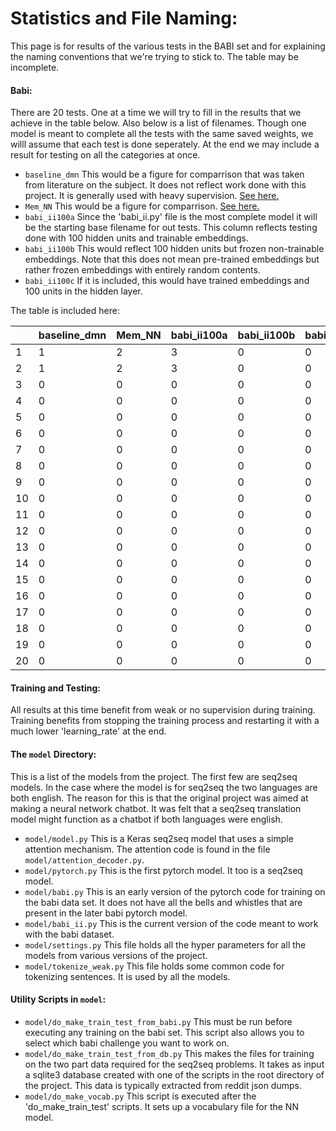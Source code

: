 # Statistics and File Naming:

This page is for results of the various tests in the BABI set and for explaining the naming conventions that we're trying to stick to. The  table may be incomplete.

#### Babi:
There are 20 tests. One at a time we will try to fill in the results that we achieve in the table below. Also below is a list of filenames. Though one model is meant to complete all the tests with the same saved weights, we willl assume that each test is done seperately. At the end we may include a result for testing on all the categories at once.

* `baseline_dmn` This would be a figure for comparrison that was taken from literature on the subject. It does not reflect work done with this project. It is generally used with heavy supervision. [See here.](https://arxiv.org/pdf/1506.07285.pdf)
* `Mem_NN` This would be a figure for comparrison. [See here.](https://yerevann.github.io/2016/02/05/implementing-dynamic-memory-networks/)
* `babi_ii100a` Since the 'babi_ii.py' file is the most complete model it will be the starting base filename for out tests. This column reflects testing done with 100 hidden units and trainable embeddings. 
* `babi_ii100b` This would reflect 100 hidden units but frozen non-trainable embeddings. Note that this does not mean pre-trained embeddings but rather frozen embeddings with entirely random contents.
* `babi_ii100c` If it is included, this would have trained embeddings and 100 units in the hidden layer.

The table is included here:

 |   | baseline_dmn | Mem_NN | babi_ii100a | babi_ii100b | babi_ii100c | 
|-|-|-|-|-|-|
 | 1 | 1 | 2 | 3 | 0 | 0 |
 | 2 | 1 | 2 | 3 | 0 | 0 |
 | 3 | 0 | 0 | 0 | 0 | 0 |
 | 4 | 0 | 0 | 0 | 0 | 0 |
 | 5 | 0 | 0 | 0 | 0 | 0 |
 | 6 | 0 | 0 | 0 | 0 | 0 |
 | 7 | 0 | 0 | 0 | 0 | 0 |
 | 8 | 0 | 0 | 0 | 0 | 0 |
 | 9 | 0 | 0 | 0 | 0 | 0 |
 | 10 | 0 | 0 | 0 | 0 | 0 |
 | 11 | 0 | 0 | 0 | 0 | 0 |
 | 12 | 0 | 0 | 0 | 0 | 0 |
 | 13 | 0 | 0 | 0 | 0 | 0 |
 | 14 | 0 | 0 | 0 | 0 | 0 |
 | 15 | 0 | 0 | 0 | 0 | 0 |
 | 16 | 0 | 0 | 0 | 0 | 0 |
 | 17 | 0 | 0 | 0 | 0 | 0 |
 | 18 | 0 | 0 | 0 | 0 | 0 |
 | 19 | 0 | 0 | 0 | 0 | 0 |
 | 20 | 0 | 0 | 0 | 0 | 0 |

#### Training and Testing:
All results at this time benefit from weak or no supervision during training.
Training benefits from stopping the training process and restarting it with a much lower 'learning_rate' at the end.

#### The `model` Directory:

This is a list of the models from the project. The first few are seq2seq models. In the case where the model is for seq2seq the two languages are both english. The reason for this is that the original project was aimed at making a neural network chatbot.
It was felt that a seq2seq translation model might function as a chatbot if both languages were english.
* `model/model.py` This is a Keras seq2seq model that uses a simple attention mechanism. The attention code is found in the file `model/attention_decoder.py`.
* `model/pytorch.py` This is the first pytorch model. It too is a seq2seq model. 
* `model/babi.py` This is an early version of the pytorch code for training on the babi data set. It does not have all the bells and whistles that are present in the later babi pytorch model.
* `model/babi_ii.py` This is the current version of the code meant to work with the babi dataset.
* `model/settings.py` This file holds all the hyper parameters for all the models from various versions of the project.
* `model/tokenize_weak.py` This file holds some common code for tokenizing sentences. It is used by all the models.

#### Utility Scripts in `model`:
* `model/do_make_train_test_from_babi.py` This must be run before executing any training on the babi set. This script also allows you to select which babi challenge you want to work on.
* `model/do_make_train_test_from_db.py` This makes the files for training on the two part data required for the seq2seq problems. It takes as input a sqlite3 database created with one of the scripts in the root directory of the project. This data is typically extracted from reddit json dumps.
* `model/do_make_vocab.py` This script is executed after the 'do_make_train_test' scripts. It sets up a vocabulary file for the NN model.